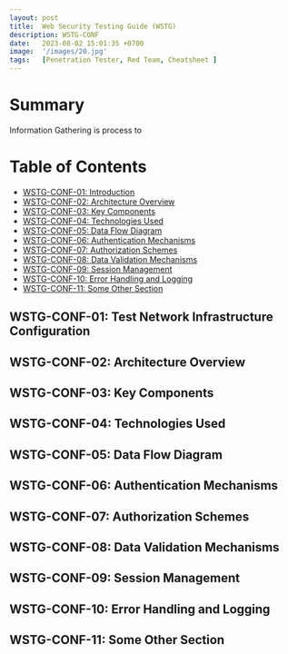 ```yaml
---
layout: post
title:  Web Security Testing Guide (WSTG)
description: WSTG-CONF
date:   2023-08-02 15:01:35 +0700
image:  '/images/20.jpg'
tags:   [Penetration Tester, Red Team, Cheatsheet ]
---
```


# Summary

Information  Gathering is process to


# Table of Contents

- [WSTG-CONF-01: Introduction](#wstg-conf-01-test-network-infra-conf)
- [WSTG-CONF-02: Architecture Overview](#wstg-conf-02-architecture-overview)
- [WSTG-CONF-03: Key Components](#wstg-conf-03-key-components)
- [WSTG-CONF-04: Technologies Used](#wstg-conf-04-technologies-used)
- [WSTG-CONF-05: Data Flow Diagram](#wstg-conf-05-data-flow-diagram)
- [WSTG-CONF-06: Authentication Mechanisms](#wstg-conf-06-authentication-mechanisms)
- [WSTG-CONF-07: Authorization Schemes](#wstg-conf-07-authorization-schemes)
- [WSTG-CONF-08: Data Validation Mechanisms](#wstg-conf-08-data-validation-mechanisms)
- [WSTG-CONF-09: Session Management](#wstg-conf-09-session-management)
- [WSTG-CONF-10: Error Handling and Logging](#wstg-conf-10-error-handling-and-logging)
- [WSTG-CONF-11: Some Other Section](#wstg-conf-11-some-other-section)

## WSTG-CONF-01: Test Network Infrastructure Configuration <a id="wstg-conf-01-test-network-infra-conf"></a>

<!-- Your content for WSTG-CONF-01 goes here -->

## WSTG-CONF-02: Architecture Overview <a id="wstg-conf-02-architecture-overview"></a>

<!-- Your content for WSTG-CONF-02 goes here -->

## WSTG-CONF-03: Key Components <a id="wstg-conf-03-key-components"></a>

<!-- Your content for WSTG-CONF-03 goes here -->

## WSTG-CONF-04: Technologies Used <a id="wstg-conf-04-technologies-used"></a>

<!-- Your content for WSTG-CONF-04 goes here -->

## WSTG-CONF-05: Data Flow Diagram <a id="wstg-conf-05-data-flow-diagram"></a>

<!-- Your content for WSTG-CONF-05 goes here -->

## WSTG-CONF-06: Authentication Mechanisms <a id="wstg-conf-06-authentication-mechanisms"></a>

<!-- Your content for WSTG-CONF-06 goes here -->

## WSTG-CONF-07: Authorization Schemes <a id="wstg-conf-07-authorization-schemes"></a>

<!-- Your content for WSTG-CONF-07 goes here -->

## WSTG-CONF-08: Data Validation Mechanisms <a id="wstg-conf-08-data-validation-mechanisms"></a>

<!-- Your content for WSTG-CONF-08 goes here -->

## WSTG-CONF-09: Session Management <a id="wstg-conf-09-session-management"></a>

<!-- Your content for WSTG-CONF-09 goes here -->

## WSTG-CONF-10: Error Handling and Logging <a id="wstg-conf-10-error-handling-and-logging"></a>

<!-- Your content for WSTG-CONF-10 goes here -->

## WSTG-CONF-11: Some Other Section <a id="wstg-conf-11-some-other-section"></a>

<!-- Your content for WSTG-CONF-11 goes here -->
